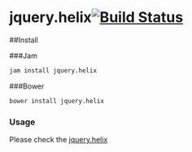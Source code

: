 # jquery.helix[![Build Status](https://travis-ci.org/sideroad/jquery.helix.png?branch=master)](https://travis-ci.org/sideroad/jquery.helix)

##Install

###Jam
```sh
jam install jquery.helix
```

###Bower
```sh
bower install jquery.helix
```

### Usage
Please check the [jquery.helix](http://sideroad.secret.jp/plugins/jQueryhelix/)

